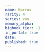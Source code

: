 ```yaml
---
name: Kurros
rarity: 4
series: voy
memory_alpha:
bigbook_tier: -1
in_portal: true
date:
published: true
---
```



